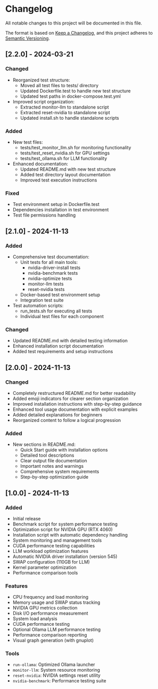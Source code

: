# Changelog

All notable changes to this project will be documented in this file.

The format is based on [Keep a Changelog](https://keepachangelog.com/en/1.0.0/),
and this project adheres to [Semantic Versioning](https://semver.org/spec/v2.0.0.html).

## [2.2.0] - 2024-03-21

### Changed
- Reorganized test structure:
  - Moved all test files to tests/ directory
  - Updated Dockerfile.test to handle new test structure
  - Updated test paths in docker-compose.test.yml
- Improved script organization:
  - Extracted monitor-llm to standalone script
  - Extracted reset-nvidia to standalone script
  - Updated install.sh to handle standalone scripts

### Added
- New test files:
  - tests/test_monitor_llm.sh for monitoring functionality
  - tests/test_reset_nvidia.sh for GPU settings
  - tests/test_ollama.sh for LLM functionality
- Enhanced documentation:
  - Updated README.md with new test structure
  - Added test directory layout documentation
  - Improved test execution instructions

### Fixed
- Test environment setup in Dockerfile.test
- Dependencies installation in test environment
- Test file permissions handling

## [2.1.0] - 2024-11-13

### Added
- Comprehensive test documentation:
  - Unit tests for all main tools:
    - nvidia-driver-install tests
    - nvidia-benchmark tests
    - nvidia-optimize tests
    - monitor-llm tests
    - reset-nvidia tests
  - Docker-based test environment setup
  - Integration test suite
- Test automation scripts:
  - run_tests.sh for executing all tests
  - Individual test files for each component

### Changed
- Updated README.md with detailed testing information
- Enhanced installation script documentation
- Added test requirements and setup instructions

## [2.0.0] - 2024-11-13

### Changed
- Completely restructured README.md for better readability
- Added emoji indicators for clearer section organization
- Improved installation instructions with step-by-step guidance
- Enhanced tool usage documentation with explicit examples
- Added detailed explanations for beginners
- Reorganized content to follow a logical progression

### Added
- New sections in README.md:
  - Quick Start guide with installation options
  - Detailed tool descriptions
  - Clear output file documentation
  - Important notes and warnings
  - Comprehensive system requirements
  - Step-by-step optimization guide

## [1.0.0] - 2024-11-13

### Added
- Initial release
- Benchmark script for system performance testing
- Optimization script for NVIDIA GPU (RTX 4060)
- Installation script with automatic dependency handling
- System monitoring and management tools
- CUDA performance testing capabilities
- LLM workload optimization features
- Automatic NVIDIA driver installation (version 545)
- SWAP configuration (110GB for LLM)
- Kernel parameter optimization
- Performance comparison tools

### Features
- CPU frequency and load monitoring
- Memory usage and SWAP status tracking
- NVIDIA GPU metrics collection
- Disk I/O performance measurement
- System load analysis
- CUDA performance testing
- Optional Ollama LLM performance testing
- Performance comparison reporting
- Visual graph generation (with gnuplot)

### Tools
- `run-ollama`: Optimized Ollama launcher
- `monitor-llm`: System resource monitoring
- `reset-nvidia`: NVIDIA settings reset utility
- `nvidia-benchmark`: Performance testing suite
